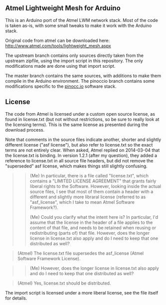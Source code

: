 Atmel Lightweight Mesh for Arduino
----------------------------------
This is an Arduino port of the Atmel LWM network stack. Most of the code
is taken as-is, with some small tweaks to make it work with the Arduino
stack.

Original code from atmel can be downloaded here: http://www.atmel.com/tools/lightweight_mesh.aspx

The upstream branch contains only sources directly taken from the
upstream zipfile, using the import script in this repository. The only
modifications made are done using that import script.

The master branch contains the same sources, with additions to make them
compile in the Arduino environment. The pinoccio branch contains some
modifications specific to the [pinocc.io][] software stack.

[pinocc.io]: http://www.pinocc.io

License
-------
The code from Atmel is licensed under a custom open source license,
as found in license.txt (but not without restrictions, so be sure to
really look at the licensing terms). This is the same license as
presented during the download process.

Note that comments in the source files indicate another, shorter and slightly
different license ("asf license"), but also refer to license.txt so the exact
terms are not entirely clear.  When asked, Atmel replied on 2014-03-04
that the license.txt is binding. In version 1.2.1 (after my question),
they added a reference to license.txt in all source file headers, but
did not remove the "superseded" asf license, which makes things still
slightly confusing.

> > (Me) In particular, there is a file called "license.txt", which contains a
> > "LIMITED LICENSE AGREEMENT" that grants fairly liberal rights to the
> > Software. However, looking inside the actual source files, I see that
> > most of them contain a header with a different and slightly more
> > libraral license (referred to as "asf\_license", which I take to mean
> > Atmel Software Framework?).
> >
> > (Me) Could you clarify what the intent here is? In particular, I'd assume
> > that the license in the header of a file applies to the content of that
> > file, and needs to be retained when reusing or redistributing (parts of)
> > that file. However, does the longer license in license.txt also apply
> > and do I need to keep that one distributed as well?

> (Atmel) The license.txt file supersedes the asf\_license (Atmel Software Framework
> License).

> > (Me) However, does the longer license in license.txt also apply and do I need to
> > keep that one distributed as well?

> (Atmel) Yes, license.txt should be distributed.

The import script is licensed under a more liberal license, see the file itself
for details.
